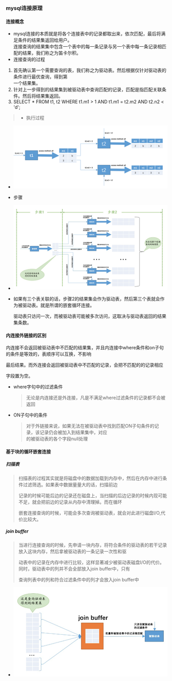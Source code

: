 ### mysql连接原理 

#### 连接概念
- mysql连接的本质就是将各个连接表中的记录都取出来，依次匹配，最后将满足条件的结果集返回给用户。  
连接查询的结果集中包含一个表中的每一条记录与另一个表中每一条记录相匹配的结果，我们称之为笛卡尔积。  
- 连接查询的过程  
1. 首先确认第一个需要查询的表，我们称之为驱动表。然后根据仅针对驱动表的条件进行最优查询，得到第  
一个结果集。  
2. 针对上一步得到的结果集到被驱动表中查询匹配的记录，匹配是指匹配关联条件。然后将结果集返回。  
2.   SELECT * FROM t1, t2 WHERE t1.m1 > 1 AND t1.m1 = t2.m2 AND t2.n2 < 'd';  

> - 执行过程  
  - ![关联查询!](./pic/join.png "表关联")  
  
  - 步骤

  - ![关联查询步骤!](./pic/join_step.png "表关联查询步骤")

  - 如果有三个表关联的话，步骤2的结果集会作为驱动表，然后第三个表就会作为被驱动表。就是所谓的嵌套循环连接。  

      驱动表只访问一次，而被驱动表可能被多次访问，这取决与驱动表返回的结果集条数。

#### 内连接外链接的区别

内连接不会返回被驱动表中不匹配的结果集，并且内连接中where条件和on子句的条件是等效的，表顺序可以互换，不影响  

最后结果。而外连接会返回被驱动表中不匹配的记录，会把不匹配的的记录相应  

字段置为空。  

- where字句中的过滤条件

  > 无论是内连接还是外连接，凡是不满足where过滤条件的记录都不会被返回

- ON子句中的条件

  > 对于外链接来说，如果无法在被驱动表中找到匹配ON子句条件的记录，该记录仍会被加入到结果集中，对应  
  >的被驱动表的各个字段null处理

#### 基于块的循环嵌套连接  

##### 扫描表

> 扫描表的过程其实就是将磁盘中的数据加载到内存中，然后在内存中进行条件过滤筛选。如果表中数据量量大的话，扫描前边  
>
> 记录的时候可能后边的记录还在磁盘上，当扫描的后边记录的时候内现可能不足，就会把前边的记录从内存中清理掉。而在循环  
>
> 嵌套连接查询的时候，可能会多次查询被驱动表，就会对此进行磁盘I/O,代价比较大。

##### join buffer  

> 当进行连接查询的时候，先申请一块内存，将符合条件的驱动表的若干记录放入这块内存，然后拿被驱动表的一条记录一次性和驱  
>
> 动表中的记录在内存中进行比较，这样显著减少被驱动表磁盘I/O的代价。同时，驱动表中的列并不会全部放入join buffer中，只有  
>
> 查询列表中的列和符合过滤条件中的列才会放入join buffer中

- ![join_buffer!](/studyforbat/pic/join_buffer.png "join_buffer")